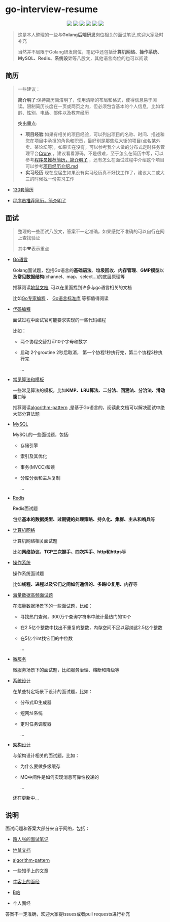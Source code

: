 # go-interview-resume
<div align=center>
<img src="https://img.shields.io/badge/interview-blue"/>
<img src="https://img.shields.io/badge/resume-lightBlue"/>
<img src="https://img.shields.io/badge/mysql-brightgreen"/>
<img src="https://img.shields.io/badge/redis-green"/>
<img src="https://img.shields.io/badge/computer_network-red"/>
<img src="https://img.shields.io/badge/os-blue"/>
</div>


> 这是本人整理的一些与**Golang后端研发**岗位相关的面试笔记,欢迎大家及时补充
>
> 当然并不局限于Golang研发岗位，笔记中还包括**计算机网络、操作系统、MySQL、Redis、系统设计**等八股文，其他语言岗位的也可以阅读

## 简历
>一些建议：
>
>**简介明了**:保持简历简洁明了，使用清晰的布局和格式，使得信息易于阅读。限制简历长度在一页或两页之内，但必须包含基本的个人信息，比如年龄、性别、电话、邮件以及教育经历
>
>**突出重点**:
>- **项目经验**:如果有相关的项目经验，可以列出项目的名称、时间、描述和您在项目中承担的角色和职责，最好别是那些烂大街的项目(点名某外卖、某论坛等)，如果实在没有，可以参考我个人做的分布式定时任务管理平台[Crony](https://github.com/tmnhs/Crony) ，建议看看源码，不是很难，至于怎么在简历中写，可以参考[程序员推荐简历，简介明了](https://github.com/tmnhs/go-interview-resume/blob/main/resume/%E7%A8%8B%E5%BA%8F%E5%91%98%E6%8E%A8%E8%8D%90%E7%AE%80%E5%8E%86%EF%BC%8C%E7%AE%80%E4%BB%8B%E6%98%8E%E4%BA%86.doc) ，还有怎么在面试过程中介绍这个项目可以参考[项目经历介绍.md](https://github.com/tmnhs/go-interview-resume/blob/main/%E9%A1%B9%E7%9B%AE%E7%BB%8F%E5%8E%86%E4%BB%8B%E7%BB%8D.md)
>- **实习经历**:现在应届生如果没有实习经历真不好找工作了，建议大二或大三的时候找一份实习工作
>

- [130套简历](https://github.com/tmnhs/go-interview-resume/tree/main/resume/130%E5%A5%97%E7%AE%80%E5%8E%86)

- [程序员推荐简历，简介明了](https://github.com/tmnhs/go-interview-resume/blob/main/resume/%E7%A8%8B%E5%BA%8F%E5%91%98%E6%8E%A8%E8%8D%90%E7%AE%80%E5%8E%86%EF%BC%8C%E7%AE%80%E4%BB%8B%E6%98%8E%E4%BA%86.doc)

## 面试
> 整理的一些面试八股文，答案不一定准确，如果感觉不准确的可以自行在网上查找验证
>
> 其中❤表示重点
- [Go语言](https://github.com/tmnhs/go-interview-resume/blob/main/interview/go%E8%AF%AD%E8%A8%80.md)

  Golang面试题，包括Go语言的**基础语法**、**垃圾回收**、**内存管理**、**GMP模型**以及**常见数据结构**(channel、map、select...)的底层原理等

  推荐阅读[地鼠文档](https://www.topgoer.cn/), 可以在里面找到许多与go语言相关的文档

  比如[Go专家编程](https://www.topgoer.cn/docs/gozhuanjia/gogfjhk) 、 [Go语言标准库](https://www.topgoer.cn/docs/golangstandard/golangstandard-1cmks9a4kaj3c) 等都值得阅读

- [代码编程](https://github.com/tmnhs/go-interview-resume/blob/main/interview/%E4%BB%A3%E7%A0%81%E7%BC%96%E7%A8%8B(go%E8%AF%AD%E8%A8%80%E5%AE%9E%E7%8E%B0).md)

  面试过程中面试官可能要求实现的一些代码编程

  比如：

  - 两个协程交替打印10个字母和数字

  - 启动 2个groutine 2秒后取消， 第一个协程1秒执行完，第二个协程3秒执行完

    ...


- [常见算法和模板](https://github.com/tmnhs/go-interview-resume/blob/main/interview/%E5%B8%B8%E8%A7%81%E7%AE%97%E6%B3%95%E5%92%8C%E6%A8%A1%E6%9D%BF.md)

  一些常见算法的模板，比如**KMP、LRU算法、二分法、回溯法、分治法、滑动窗口**等

  推荐阅读[algorithm-pattern](https://greyireland.gitbook.io/algorithm-pattern/) ,是基于Go语言的，阅读此文档可以解决面试中绝大部分算法题

- [MySQL](https://github.com/tmnhs/go-interview-resume/blob/main/interview/MySQL.md)

  MySQL的一些面试题，包括:

  - 存储引擎

  - 索引及其优化

  - 事务(MVCC)和锁

  - 分库分表和主从复制

    ...

- [Redis](https://github.com/tmnhs/go-interview-resume/blob/main/interview/redis.md)

  Redis面试题

  包括**基本的数据类型、过期键的处理策略、持久化、集群、主从和哨兵**等

- [计算机网络](https://github.com/tmnhs/go-interview-resume/blob/main/interview/%E8%AE%A1%E7%AE%97%E6%9C%BA%E7%BD%91%E7%BB%9C.md)

  计算机网络相关面试题

  比如**网络协议、TCP三次握手、四次挥手、http和https**等

- [操作系统](https://github.com/tmnhs/go-interview-resume/blob/main/interview/%E6%93%8D%E4%BD%9C%E7%B3%BB%E7%BB%9F.md)

  操作系统面试题

  比如**线程、进程以及它们之间如何通信的、多路IO复用、内存**等

- [海量数据高频面试题](https://github.com/tmnhs/go-interview-resume/blob/main/interview/%E6%B5%B7%E9%87%8F%E6%95%B0%E6%8D%AE%E9%AB%98%E9%A2%91%E9%9D%A2%E8%AF%95%E9%A2%98.md)

  在海量数据场景下的一些面试题，比如：

  - 寻找热门查询，300万个查询字符串中统计最热门的10个

  - 在2.5亿个整数中找出不重复的整数，内存空间不足以容纳这2.5亿个整数

  - 在5亿个int找它们的中位数

    ...

- [微服务](https://github.com/tmnhs/go-interview-resume/blob/main/interview/%E5%BE%AE%E6%9C%8D%E5%8A%A1.md)

  微服务场景下的面试题，比如服务治理、熔断和降级等

- [系统设计](https://github.com/tmnhs/go-interview-resume/blob/main/interview/%E7%B3%BB%E7%BB%9F%E8%AE%BE%E8%AE%A1%E6%80%9D%E8%B7%AF.md)

  在某些特定场景下设计的面试题，比如：

  - 分布式ID生成器

  - 短网址系统

  - 定时任务调度器

    ...

- [架构设计](https://github.com/tmnhs/go-interview-resume/blob/main/interview/%E6%9E%B6%E6%9E%84%E8%AE%BE%E8%AE%A1.md)

  与架构设计相关的面试题，比如：

  - 为什么要做多级缓存

  - MQ中间件是如何实现消息可靠性投递的

    ...

  还在更新中...



## 说明

面试问题和答案大部分来自于网络，包括：

- [路人张的面试笔记](https://www.mianshi.online/)

- [地鼠文档](https://www.topgoer.cn/)

- [algorithm-pattern](https://greyireland.gitbook.io/algorithm-pattern/)

- 一些知乎上的文章

- [牛客上的面经](https://www.nowcoder.com/)

- [B站](https://www.bilibili.com/index.html)

- 个人面经

答案不一定准确，欢迎大家提issues或者pull requests进行补充
